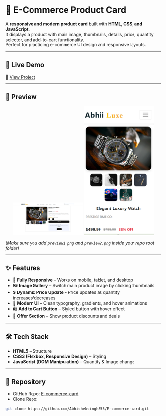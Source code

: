 # 🛒 E-Commerce Product Card  

A **responsive and modern product card** built with **HTML, CSS, and JavaScript**.  
It displays a product with main image, thumbnails, details, price, quantity selector, and add-to-cart functionality.  
Perfect for practicing e-commerce UI design and responsive layouts.  

---

## 🚀 Live Demo  
🔗 [View Project](https://e-commerce-card-omega.vercel.app/)  

---

## 📸 Preview  

<p align="center">
  <img src="https://github.com/Abhisheksingh555/E-commerce-card/blob/main/assets/preview-1.png" alt="E-commerce Card Preview 1" width="45%" />
  <img src="https://github.com/Abhisheksingh555/E-commerce-card/blob/main/assets/preview-2.png" alt="E-commerce Card Preview 2" width="45%" />
</p>  

*(Make sure you add `preview1.png` and `preview2.png` inside your repo root folder)*  
 

---

## ✨ Features  

- 📱 **Fully Responsive** – Works on mobile, tablet, and desktop  
- 🖼️ **Image Gallery** – Switch main product image by clicking thumbnails  
- 💲 **Dynamic Price Update** – Price updates as quantity increases/decreases  
- 🎨 **Modern UI** – Clean typography, gradients, and hover animations  
- 🛍️ **Add to Cart Button** – Styled button with hover effect  
- 🔔 **Offer Section** – Show product discounts and deals  

---

## 🛠️ Tech Stack  

- **HTML5** – Structure  
- **CSS3 (Flexbox, Responsive Design)** – Styling  
- **JavaScript (DOM Manipulation)** – Quantity & Image change  

---

## 📂 Repository  

- GitHub Repo: [E-commerce-card](https://github.com/Abhisheksingh555/E-commerce-card)  
- Clone Repo:  

```bash
git clone https://github.com/Abhisheksingh555/E-commerce-card.git
